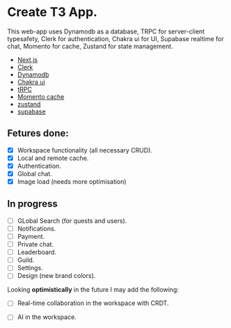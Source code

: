 # Create T3 App.

 This web-app uses Dynamodb as a database, TRPC for server-client typesafety, Clerk for authentication, Chakra ui for UI, Supabase realtime for chat, Momento for cache, Zustand for state management.
 

- [Next.js](https://nextjs.org)
- [Clerk](https://clerk.com/)
- [Dynamodb](https://aws.amazon.com/dynamodb/)
- [Chakra ui](https://chakra-ui.com/)
- [tRPC](https://trpc.io)
- [Momento cache](https://www.gomomento.com/)
- [zustand](https://github.com/pmndrs/zustand)
- [supabase](https://supabase.com/)

## Fetures done:
- [x] Workspace functionality (all necessary CRUD).
- [x] Local and remote cache.
- [x] Authentication.
- [x] Global chat.
- [x] Image load (needs more optimisation)

## In progress
- [ ] GLobal Search (for quests and users).
- [ ] Notifications.
- [ ] Payment.
- [ ] Private chat.
- [ ] Leaderboard.
- [ ] Guild.
- [ ] Settings.
- [ ] Design (new brand colors).

Looking **optimistically** in the future I may add the following:
- [ ] Real-time collaboration in the workspace with CRDT.
- [ ] AI in the workspace.

